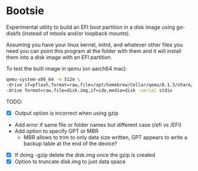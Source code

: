 # Bootsie

Experimental utility to build an EFI boot partition in a disk image using go-diskfs (instead of mtools and/or loopback mounts).

Assuming you have your linux kernel, initrd, and whatever other files you need you can point this program
at the folder with them and it will install them into a disk image with an EFI partition.

To test the built image in qemu (on aarch64 mac):

```bash
qemu-system-x86_64 -m 512m \
-drive if=pflash,format=raw,file=/opt/homebrew/Cellar/qemu/8.1.3/share/qemu/edk2-x86_64-code.fd \
-drive format=raw,file=disk.img,if=ide,media=disk -serial stdio
```

TODO:
- [x] Output option is incorrect when using gzip
- Add error if same file or folder names but different case (/efi vs /EFI)
- Add option to specify GPT or MBR
  - MBR allows to trim to only data size written, GPT appears to write a backup table at the end of the device?
- [x] If doing -gzip delete the disk.img once the gzip is created
- [x] Option to truncate disk.img to just data space

